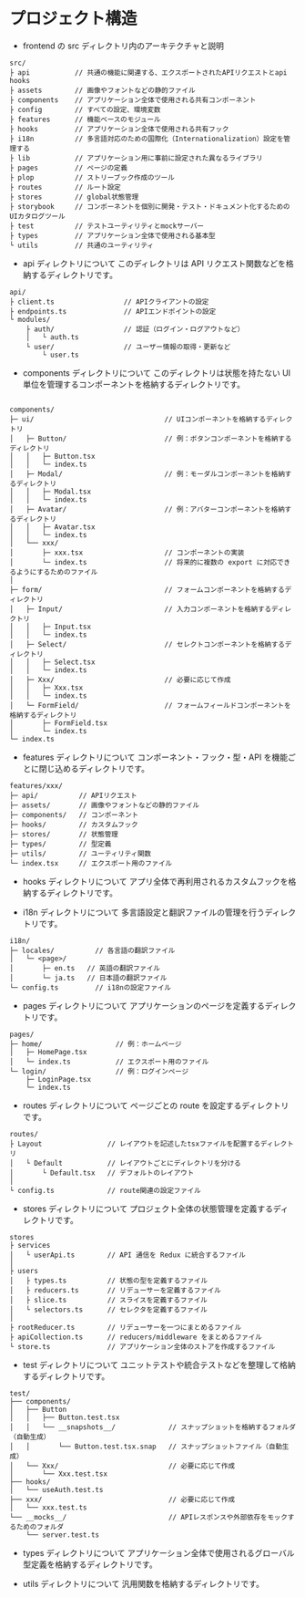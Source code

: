 # プロジェクト構造

- frontend の src ディレクトリ内のアーキテクチャと説明

```
src/
├ api           // 共通の機能に関連する、エクスポートされたAPIリクエストとapi hooks
├ assets        // 画像やフォントなどの静的ファイル
├ components    // アプリケーション全体で使用される共有コンポーネント
├ config        // すべての設定、環境変数
├ features      // 機能ベースのモジュール
├ hooks         // アプリケーション全体で使用される共有フック
├ i18n          // 多言語対応のための国際化（Internationalization）設定を管理する
├ lib           // アプリケーション用に事前に設定された異なるライブラリ
├ pages         // ページの定義
├ plop          // ストリーブック作成のツール
├ routes        // ルート設定
├ stores        // global状態管理
├ storybook     // コンポーネントを個別に開発・テスト・ドキュメント化するためのUIカタログツール
├ test          // テストユーティリティとmockサーバー
├ types         // アプリケーション全体で使用される基本型
└ utils         // 共通のユーティリティ
```

- api ディレクトリについて
  このディレクトリは API リクエスト関数などを格納するディレクトリです。

```
api/
├ client.ts                 // APIクライアントの設定
├ endpoints.ts              // APIエンドポイントの設定
└ modules/
    ├ auth/                 // 認証（ログイン・ログアウトなど）
    │   └ auth.ts
    └ user/                 // ユーザー情報の取得・更新など
        └ user.ts
```

- components ディレクトリについて
  このディレクトリは状態を持たない UI 単位を管理するコンポーネントを格納するディレクトリです。

```

components/
├─ ui/                                // UIコンポーネントを格納するディレクトリ
│   ├─ Button/                        // 例：ボタンコンポーネントを格納するディレクトリ
│   │   ├─ Button.tsx
│   │   └─ index.ts
│   ├─ Modal/                         // 例：モーダルコンポーネントを格納するディレクトリ
│   │   ├─ Modal.tsx
│   │   └─ index.ts
│   ├─ Avatar/                        // 例：アバターコンポーネントを格納するディレクトリ
│   │   ├─ Avatar.tsx
│   │   └─ index.ts
│   └── xxx/
│       ├─ xxx.tsx                    // コンポーネントの実装
│       └─ index.ts                   // 将来的に複数の export に対応できるようにするためのファイル
│
├─ form/                              // フォームコンポーネントを格納するディレクトリ
│   ├─ Input/                         // 入力コンポーネントを格納するディレクトリ
│   │   ├─ Input.tsx
│   │   └─ index.ts
│   ├─ Select/                        // セレクトコンポーネントを格納するディレクトリ
│   │   ├─ Select.tsx
│   │   └─ index.ts
│   ├─ Xxx/                           // 必要に応じて作成
│   │   ├─ Xxx.tsx
│   │   └─ index.ts
│   └─ FormField/                     // フォームフィールドコンポーネントを格納するディレクトリ
│       ├─ FormField.tsx
│       └─ index.ts
└─ index.ts
```

- features ディレクトリについて
  コンポーネント・フック・型・API を機能ごとに閉じ込めるディレクトリです。

```
features/xxx/
├─ api/          // APIリクエスト
├─ assets/       // 画像やフォントなどの静的ファイル
├─ components/   // コンポーネント
├─ hooks/        // カスタムフック
├─ stores/       // 状態管理
├─ types/        // 型定義
├─ utils/        // ユーティリティ関数
└─ index.tsx     // エクスポート用のファイル
```

- hooks ディレクトリについて
  アプリ全体で再利用されるカスタムフックを格納するディレクトリです。

- i18n ディレクトリについて
  多言語設定と翻訳ファイルの管理を行うディレクトリです。

```
i18n/
├─ locales/          // 各言語の翻訳ファイル
│   └─ <page>/
│       ├─ en.ts   // 英語の翻訳ファイル
│       └─ ja.ts   // 日本語の翻訳ファイル
└─ config.ts         // i18nの設定ファイル
```

- pages ディレクトリについて
  アプリケーションのページを定義するディレクトリです。

```
pages/
├─ home/                  // 例：ホームページ
│   ├─ HomePage.tsx
│   └─ index.ts           // エクスポート用のファイル
└─ login/                 // 例：ログインページ
    ├─ LoginPage.tsx
    └─ index.ts
```

- routes ディレクトリについて
  ページごとの route を設定するディレクトリです。

```
routes/
├ Layout                // レイアウトを記述したtsxファイルを配置するディレクトリ
│   └ Default           // レイアウトごとにディレクトリを分ける
│       └ Default.tsx   // デフォルトのレイアウト
│
└ config.ts             // route関連の設定ファイル
```

- stores ディレクトリについて
  プロジェクト全体の状態管理を定義するディレクトリです。

```
stores
├ services
│   └ userApi.ts        // API 通信を Redux に統合するファイル
│
├ users
│   ├ types.ts          // 状態の型を定義するファイル
│   ├ reducers.ts       // リデューサーを定義するファイル
│   ├ slice.ts          // スライスを定義するファイル
│   └ selectors.ts      // セレクタを定義するファイル
│
├ rootReducer.ts        // リデューサーを一つにまとめるファイル
├ apiCollection.ts      // reducers/middleware をまとめるファイル
└ store.ts              // アプリケーション全体のストアを作成するファイル
```

- test ディレクトリについて
  ユニットテストや統合テストなどを整理して格納するディレクトリです。

```
test/
├── components/
│   ├── Button
│   │   ├── Button.test.tsx
│   │   └── __snapshots__/             // スナップショットを格納するフォルダ（自動生成）
│   │       └── Button.test.tsx.snap   // スナップショットファイル（自動生成）
│   └── Xxx/                           // 必要に応じて作成
│       └── Xxx.test.tsx
├── hooks/
│   └── useAuth.test.ts
├── xxx/                               // 必要に応じて作成
│   └── xxx.test.ts
└── __mocks__/                         // APIレスポンスや外部依存をモックするためのフォルダ
    └── server.test.ts
```

- types ディレクトリについて
  アプリケーション全体で使用されるグローバル型定義を格納するディレクトリです。

- utils ディレクトリについて
  汎用関数を格納するディレクトリです。
